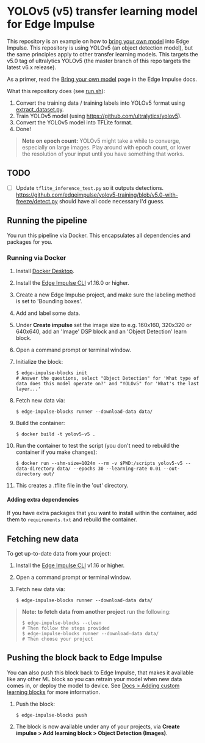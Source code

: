 # YOLOv5 (v5) transfer learning model for Edge Impulse

This repository is an example on how to [bring your own model](https://docs.edgeimpulse.com/docs/adding-custom-transfer-learning-models) into Edge Impulse. This repository is using YOLOv5 (an object detection model), but the same principles apply to other transfer learning models. This targets the v5.0 tag of ultralytics YOLOv5 (the master branch of this repo targets the latest v6.x release).

As a primer, read the [Bring your own model](https://docs.edgeimpulse.com/docs/adding-custom-transfer-learning-models) page in the Edge Impulse docs.

What this repository does (see [run.sh](run.sh)):

1. Convert the training data / training labels into YOLOv5 format using [extract_dataset.py](extract_dataset.py).
1. Train YOLOv5 model (using https://github.com/ultralytics/yolov5).
1. Convert the YOLOv5 model into TFLite format.
1. Done!

> **Note on epoch count:** YOLOv5 might take a while to converge, especially on large images. Play around with epoch count, or lower the resolution of your input until you have something that works.

## TODO

* [ ] Update `tflite_inference_test.py` so it outputs detections. https://github.com/edgeimpulse/yolov5-training/blob/v5.0-with-freeze/detect.py should have all code necessary I'd guess.

## Running the pipeline

You run this pipeline via Docker. This encapsulates all dependencies and packages for you.

### Running via Docker

1. Install [Docker Desktop](https://www.docker.com/products/docker-desktop/).
2. Install the [Edge Impulse CLI](https://docs.edgeimpulse.com/docs/edge-impulse-cli/cli-installation) v1.16.0 or higher.
3. Create a new Edge Impulse project, and make sure the labeling method is set to 'Bounding boxes'.
4. Add and label some data.
5. Under **Create impulse** set the image size to e.g. 160x160, 320x320 or 640x640, add an 'Image' DSP block and an 'Object Detection' learn block.
6. Open a command prompt or terminal window.
7. Initialize the block:

    ```
    $ edge-impulse-blocks init
    # Answer the questions, select "Object Detection" for 'What type of data does this model operate on?' and "YOLOv5" for 'What's the last layer...'
    ```

8. Fetch new data via:

    ```
    $ edge-impulse-blocks runner --download-data data/
    ```

9. Build the container:

    ```
    $ docker build -t yolov5-v5 .
    ```

10. Run the container to test the script (you don't need to rebuild the container if you make changes):

    ```
    $ docker run --shm-size=1024m --rm -v $PWD:/scripts yolov5-v5 --data-directory data/ --epochs 30 --learning-rate 0.01 --out-directory out/
    ```

11. This creates a .tflite file in the 'out' directory.

#### Adding extra dependencies

If you have extra packages that you want to install within the container, add them to `requirements.txt` and rebuild the container.

## Fetching new data

To get up-to-date data from your project:

1. Install the [Edge Impulse CLI](https://docs.edgeimpulse.com/docs/edge-impulse-cli/cli-installation) v1.16 or higher.
2. Open a command prompt or terminal window.
3. Fetch new data via:

    ```
    $ edge-impulse-blocks runner --download-data data/
    ```

> **Note: to fetch data from another project** run the following:
> ```
> $ edge-impulse-blocks --clean
> # Then follow the steps provided
> $ edge-impulse-blocks runner --download-data data/
> # Then choose your project
> ```

## Pushing the block back to Edge Impulse

You can also push this block back to Edge Impulse, that makes it available like any other ML block so you can retrain your model when new data comes in, or deploy the model to device. See [Docs > Adding custom learning blocks](https://docs.edgeimpulse.com/docs/edge-impulse-studio/organizations/adding-custom-transfer-learning-models) for more information.

1. Push the block:

    ```
    $ edge-impulse-blocks push
    ```

2. The block is now available under any of your projects, via  **Create impulse > Add learning block > Object Detection (Images)**.
